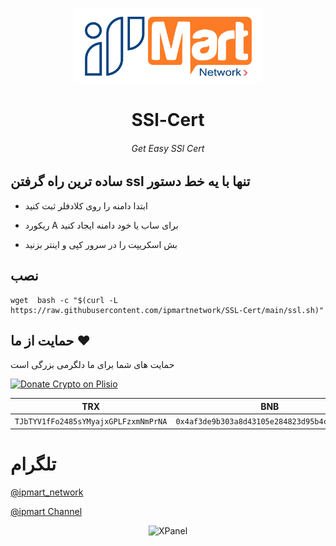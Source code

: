 <p align="center">
<picture>
<img width="300" height="120"  alt="XPanel" src="https://github.com/iPmartNetwork/iPmartnetwork/blob/main/iPmart.png">
</picture>
  </p> 


<p align="center">
<h1 align="center"/>SSl-Cert</h1>
<h6 align="center">Get Easy SSl Cert<h6>
</p>



## ساده ترین راه گرفتن ssl تنها با یه خط دستور
<p align="right">

- ابتدا دامنه را روی کلادفلر ثبت کنید

- ریکورد A برای ساب یا خود دامنه ایجاد کنید

- بش اسکریپت را در سرور کپی و اینتر بزنید
 </p>


## نصب
```
wget  bash -c "$(curl -L https://raw.githubusercontent.com/ipmartnetwork/SSL-Cert/main/ssl.sh)"
```





## حمایت از ما :hearts:
حمایت های شما برای ما دلگرمی بزرگی است<br> 
<p align="left">
<a href="https://plisio.net/donate/kB7QU7f7" target="_blank"><img src="https://plisio.net/img/donate/donate_light_icons_mono.png" alt="Donate Crypto on Plisio" width="240" height="80" /></a><br>
	
|                    TRX                   |                       BNB                         |                    Litecoin                       |
| ---------------------------------------- |:-------------------------------------------------:| -------------------------------------------------:|
| ```TJbTYV1fFo2485sYMyajxGPLFzxmNmPrNA``` |  ```0x4af3de9b303a8d43105e284823d95b4c600961a3``` | ```MPrkzFiNtw4Rg67bbZB6gCxa9LV87orABM``` |	

</p>	







# تلگرام

[@ipmart_network](https://t.me/ipmart_network)


[@ipmart Channel](https://t.me/ipmartch)





<p align="center">
<picture>
<img width="160" height="160"  alt="XPanel" src="https://github.com/iPmartNetwork/iPmart-SSH/blob/main/images/logo.png">
</picture>
  </p> 





